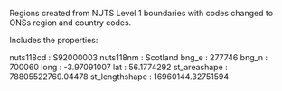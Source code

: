 Regions created from NUTS Level 1 boundaries with codes changed to ONSs region and country codes.

Includes the properties:

nuts118cd	: S92000003
nuts118nm	: Scotland
bng_e	: 277746
bng_n	: 700060
long	: -3.97091007
lat	: 56.1774292
st_areashape	: 78805522769.04478
st_lengthshape : 16960144.32751594
